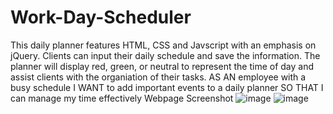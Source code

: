 # Work-Day-Scheduler

This daily planner features HTML, CSS and Javscript with an emphasis on jQuery. Clients can input their daily schedule and save the information. The planner will display red, green, or neutral to represent the time of day and assist clients with the organiation of their tasks.
AS AN employee with a busy schedule
I WANT to add important events to a daily planner
SO THAT I can manage my time effectively
Webpage Screenshot
![image](https://user-images.githubusercontent.com/74886597/105633602-90bd6980-5e27-11eb-9a97-fdcba86a3b3a.png)
![image](https://user-images.githubusercontent.com/74886597/107815768-d47a0380-6d41-11eb-8d10-be3110080b07.png)
